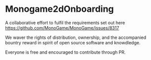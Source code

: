 # Monogame2dOnboarding
A collaborative effort to fulfil the requirements set out here https://github.com/MonoGame/MonoGame/issues/8317

We waver the rights of distribution, ownership, and the accompanied bountry reward in spirit of open source software and knowdledge.

Everyone is free and encouraged to contribute through PR.
